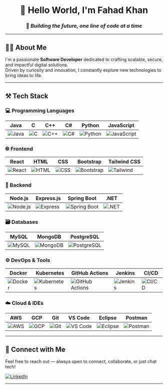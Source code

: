 <div align="center">

# 👋 Hello World, I'm Fahad Khan

### 🚀 *Building the future, one line of code at a time*

</div>

---

## 🧑‍💻 About Me

I'm a passionate **Software Developer** dedicated to crafting scalable, secure, and impactful digital solutions.  
Driven by curiosity and innovation, I constantly explore new technologies to bring ideas to life.

---

## ⚒️ Tech Stack

### 💻 Programming Languages

| Java | C | C++ | C# | Python | JavaScript |
|------|---|-----|----|--------|------------|
| ![Java](https://img.shields.io/badge/-Java-%23ED8B00?style=for-the-badge&logo=java&logoColor=white) | ![C](https://img.shields.io/badge/-C-%2300599C?style=for-the-badge&logo=c&logoColor=white) | ![C++](https://img.shields.io/badge/-C++-%2300599C?style=for-the-badge&logo=c%2B%2B&logoColor=white) | ![C#](https://img.shields.io/badge/-C%23-%23239120?style=for-the-badge&logo=c-sharp&logoColor=white) | ![Python](https://img.shields.io/badge/-Python-%2314354C?style=for-the-badge&logo=python&logoColor=white) | ![JavaScript](https://img.shields.io/badge/-JavaScript-%23F7DF1E?style=for-the-badge&logo=javascript&logoColor=black) |

### 🌐 Frontend

| React | HTML | CSS | Bootstrap | Tailwind CSS |
|-------|------|-----|-----------|--------------|
| ![React](https://img.shields.io/badge/-React-%2320232a?style=for-the-badge&logo=react&logoColor=%2361DAFB) | ![HTML](https://img.shields.io/badge/-HTML5-%23E34F26?style=for-the-badge&logo=html5&logoColor=white) | ![CSS](https://img.shields.io/badge/-CSS3-%231572B6?style=for-the-badge&logo=css3&logoColor=white) | ![Bootstrap](https://img.shields.io/badge/-Bootstrap-%23563D7C?style=for-the-badge&logo=bootstrap&logoColor=white) | ![Tailwind](https://img.shields.io/badge/-Tailwind-%2306B6D4?style=for-the-badge&logo=tailwindcss&logoColor=white) |

### 🧠 Backend

| Node.js | Express.js | Spring Boot | .NET |
|---------|------------|-------------|------|
| ![Node.js](https://img.shields.io/badge/-Node.js-%23339933?style=for-the-badge&logo=node.js&logoColor=white) | ![Express](https://img.shields.io/badge/-Express.js-%23000000?style=for-the-badge&logo=express&logoColor=white) | ![Spring Boot](https://img.shields.io/badge/-Spring%20Boot-%236DB33F?style=for-the-badge&logo=spring-boot&logoColor=white) | ![.NET](https://img.shields.io/badge/-.NET-%23512BD4?style=for-the-badge&logo=dotnet&logoColor=white) |

### 🗃️ Databases

| MySQL | MongoDB | PostgreSQL |
|-------|---------|------------|
| ![MySQL](https://img.shields.io/badge/-MySQL-%234479A1?style=for-the-badge&logo=mysql&logoColor=white) | ![MongoDB](https://img.shields.io/badge/-MongoDB-%2347A248?style=for-the-badge&logo=mongodb&logoColor=white) | ![PostgreSQL](https://img.shields.io/badge/-PostgreSQL-%23336791?style=for-the-badge&logo=postgresql&logoColor=white) |

### ⚙️ DevOps & Tools

| Docker | Kubernetes | GitHub Actions | Jenkins | CI/CD |
|--------|------------|----------------|---------|-------|
| ![Docker](https://img.shields.io/badge/-Docker-%232496ED?style=for-the-badge&logo=docker&logoColor=white) | ![Kubernetes](https://img.shields.io/badge/-Kubernetes-%23326CE5?style=for-the-badge&logo=kubernetes&logoColor=white) | ![GitHub Actions](https://img.shields.io/badge/-GitHub%20Actions-%232671E5?style=for-the-badge&logo=github-actions&logoColor=white) | ![Jenkins](https://img.shields.io/badge/-Jenkins-%23D24939?style=for-the-badge&logo=jenkins&logoColor=white) | ![CI/CD](https://img.shields.io/badge/-CI%2FCD-%23C43B47?style=for-the-badge&logo=git&logoColor=white) |

### ☁️ Cloud & IDEs

| AWS | GCP | Git | VS Code | Eclipse | Postman |
|-----|-----|-----|---------|---------|---------|
| ![AWS](https://img.shields.io/badge/-AWS-%23FF9900?style=for-the-badge&logo=amazonaws&logoColor=white) | ![GCP](https://img.shields.io/badge/-GCP-%234285F4?style=for-the-badge&logo=google-cloud&logoColor=white) | ![Git](https://img.shields.io/badge/-Git-%23F05032?style=for-the-badge&logo=git&logoColor=white) | ![VS Code](https://img.shields.io/badge/-VS%20Code-%23007ACC?style=for-the-badge&logo=visual-studio-code&logoColor=white) | ![Eclipse](https://img.shields.io/badge/-Eclipse-%232C2255?style=for-the-badge&logo=eclipse&logoColor=white) | ![Postman](https://img.shields.io/badge/-Postman-%23FF6C37?style=for-the-badge&logo=postman&logoColor=white) |

---

## 🔗 Connect with Me

Feel free to reach out — always open to connect, collaborate, or just chat tech!

[![LinkedIn](https://img.shields.io/badge/-LinkedIn-%230077B5?style=for-the-badge&logo=linkedin&logoColor=white)](https://www.linkedin.com/in/fahad-khan-50b141233/)

---
